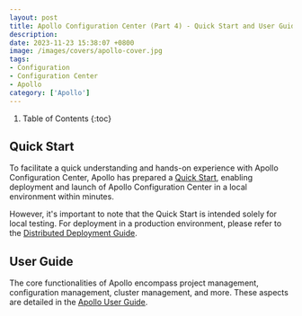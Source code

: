 ```yaml
---
layout: post 
title: Apollo Configuration Center (Part 4) - Quick Start and User Guide
description:
date: 2023-11-23 15:38:07 +0800 
image: /images/covers/apollo-cover.jpg
tags:
- Configuration
- Configuration Center
- Apollo
category: ['Apollo']
---
```


1. Table of Contents
{:toc}

## Quick Start

To facilitate a quick understanding and hands-on experience with Apollo Configuration Center, Apollo has prepared a [Quick Start](https://www.apolloconfig.com/#/en/deployment/quick-start), enabling deployment and launch of Apollo Configuration Center in a local environment within minutes.

However, it's important to note that the Quick Start is intended solely for local testing. For deployment in a production environment, please refer to the [Distributed Deployment Guide](https://www.apolloconfig.com/#/en/deployment/distributed-deployment-guide).

## User Guide

The core functionalities of Apollo encompass project management, configuration management, cluster management, and more. These aspects are detailed in the [Apollo User Guide](https://www.apolloconfig.com/#/en/usage/apollo-user-guide).